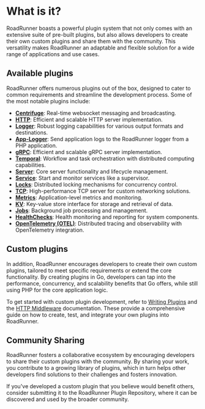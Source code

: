 # What is it?

RoadRunner boasts a powerful plugin system that not only comes with an extensive suite of pre-built plugins, but also
allows developers to create their own custom plugins and share them with the community. This versatility makes
RoadRunner an adaptable and flexible solution for a wide range of applications and use cases.

## Available plugins

RoadRunner offers numerous plugins out of the box, designed to cater to common requirements and streamline the
development process. Some of the most notable plugins include:

- [**Centrifuge**](./centrifuge.md): Real-time websocket messaging and broadcasting.
- [**HTTP**](../http/http.md): Efficient and scalable HTTP server implementation.
- [**Logger**](../lab/logger.md): Robust logging capabilities for various output formats and destinations.
- [**App-Logger**](../lab/applogger.md): Send application logs to the RoadRunner logger from a PHP application.
- [**gRPC**](./grpc.md): Efficient and scalable gRPC server implementation.
- [**Temporal**](../workflow/temporal.md): Workflow and task orchestration with distributed computing capabilities.
- [**Server**](./server.md): Core server functionality and lifecycle management.
- [**Service**](./service.md): Start and monitor services like a supervisor.
- [**Locks**](./locks.md): Distributed locking mechanisms for concurrency control.
- [**TCP**](./tcp.md): High-performance TCP server for custom networking solutions.
- [**Metrics**](../lab/metrics.md): Application-level metrics and monitoring.
- [**KV**](../kv/overview-kv.md): Key-value store interface for storage and retrieval of data.
- [**Jobs**](../queues/overview-queues.md): Background job processing and management.
- [**HealthChecks**](../lab/health.md): Health monitoring and reporting for system components.
- [**OpenTelemetry (OTEL)**](../lab/otel.md): Distributed tracing and observability with OpenTelemetry integration.

## Custom plugins

In addition, RoadRunner encourages developers to create their own custom plugins, tailored to meet specific requirements
or extend the core functionality. By creating plugins in Go, developers can tap into the performance, concurrency, and
scalability benefits that Go offers, while still using PHP for the core application logic.

To get started with custom plugin development, refer to [Writing Plugins](../customization/plugin.md)
and the [HTTP Middleware](../customization/middleware.md) documentation. These provide a comprehensive guide on how to
create, test, and integrate your own plugins into RoadRunner.

## Community Sharing

RoadRunner fosters a collaborative ecosystem by encouraging developers to share their custom plugins with the community.
By sharing your work, you contribute to a growing library of plugins, which in turn helps other developers find
solutions to their challenges and fosters innovation.

If you've developed a custom plugin that you believe would benefit others, consider submitting it to the RoadRunner
Plugin Repository, where it can be discovered and used by the broader community.
